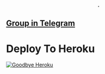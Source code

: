 <p align="center">
<b>.</b>

## [Group in Telegram](https://t.me/us7a5)
# Deploy To Heroku

[![Goodbye Heroku](https://www.herokucdn.com/deploy/button.svg)](https://heroku.com/deploy?template=https://github.com/C2BoT/Write-Him-At-Book-in-Telegram-Bot)
